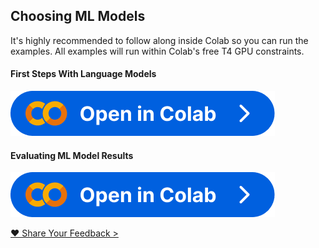## Choosing ML Models

<p>It's highly recommended to follow along inside Colab so you can run the examples. All examples will run within Colab's free T4 GPU constraints.</p>

#### First Steps With Language Models 
<p><a href="https://colab.research.google.com/gist/skyfallsin/58457dd4c9f6b8c6aad4604fdefa1f37/ai-guide-pick-a-model-test-a-model.ipynb"><img alt="Open this Notebook in Colab" class="btn-colab hover:[filter:saturate(1.5)]" id='colab-model-selection' src="/img/ai/ui/colab.png" target='_blank' rel='noopener noreferrer' /></a></p>

<script src="https://gist.github.com/skyfallsin/58457dd4c9f6b8c6aad4604fdefa1f37.js"></script>

#### Evaluating ML Model Results
<p><a href="https://colab.research.google.com/gist/skyfallsin/7f11871fba50f2b50b5f361e4b43d114/ai-guide-evaluate-ml-results.ipynb"><img alt="Open this Notebook in Colab" class="btn-colab hover:[filter:saturate(1.5)]" id='colab-model-selection' src="/img/ai/ui/colab.png" target='_blank' rel='noopener noreferrer' /></a></p>
<script src="https://gist.github.com/skyfallsin/7f11871fba50f2b50b5f361e4b43d114.js"></script>

<div class="text-right mt-10">
    <a class="button-next-page" href="https://forms.gle/eYJ2s6avtCBXMUQH9">❤️ Share Your Feedback ></a>
</div>

